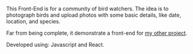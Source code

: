 This Front-End is for a community of bird watchers. The idea is to photograph birds and upload photos with some basic details, like date, location, and species.

Far from being complete, it demonstrate a front-end for [my other project](https://github.com/RGgt/JigsawMaker).

Developed using: Javascript and React.